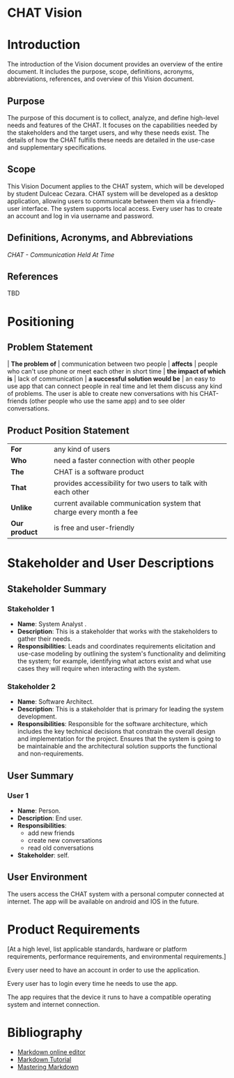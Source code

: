 # CHAT Vision

# Introduction
The introduction of the Vision document provides an overview of the entire document. It includes the purpose, scope, definitions, acronyms, abbreviations, references, and overview of this Vision document.

## Purpose
The purpose of this document is to collect, analyze, and define high-level needs and features of the CHAT. It focuses on the capabilities needed by the stakeholders and the target users, and why these needs exist. The details of how the CHAT fulfills these needs are detailed in the use-case and supplementary specifications.

## Scope
This Vision Document applies to the CHAT system, which will be developed by student Dulceac Cezara. CHAT system will be developed as a desktop application, allowing users to communicate between them via a friendly-user interface. The system supports local access. Every user has to create an account and log in via username and password. 

## Definitions, Acronyms, and Abbreviations
*CHAT - Communication Held At Time*

## References
TBD

# Positioning
## Problem Statement
| **The problem of** | communication between two people 
| **affects**  | people who can't use phone or meet each other in short time
| **the impact of which is** |  lack of communication 
| **a successful solution would be** | an easy to use app that can connect people in real time and let them discuss any kind of problems. The user is able to create new conversations with his CHAT-friends (other people who use the same app) and to see older conversations.

## Product Position Statement
|||
|----|:------ |
| **For** | any kind of users |
| **Who** | need a faster connection with other people |
| **The** | CHAT is a software product 
| **That** | provides accessibility for two users to talk with each other 
| **Unlike** | current available communication system that charge every month a fee
| **Our product** | is free and user-friendly 

# Stakeholder and User Descriptions
## Stakeholder Summary
### Stakeholder 1
* **Name**: System Analyst .
* **Description**: This is a stakeholder that works with the stakeholders to gather their needs.
* **Responsibilities**: Leads and coordinates requirements elicitation and use-case modeling by outlining the system's functionality and delimiting the system; for example, identifying what actors exist and what use cases they will require when interacting with the system.

### Stakeholder 2
* **Name**: Software Architect.
* **Description**: This is a stakeholder that is primary for leading the system development.
* **Responsibilities**: Responsible for the software architecture, which includes the key technical decisions that constrain the overall design and implementation for the project. Ensures that the system is going to be maintainable and the architectural solution supports the functional and non-requirements.

## User Summary
### User 1
* **Name**: Person.
* **Description**: End user.
* **Responsibilities**: 
    * add new friends
    * create new conversations
    * read old conversations
* **Stakeholder**: self.

## User Environment
The users access the CHAT system with a personal computer connected at internet. The app will be available on android and IOS in the future.

# Product Requirements
[At a high level, list applicable standards, hardware or platform requirements, performance requirements, and environmental requirements.]

Every user need to have an account in order to use the application.

Every user has to login every time he needs to use the app.

The app requires that the device it runs to have a compatible operating system and internet connection.



# Bibliography

- [Markdown online editor](http://dillinger.io/)
- [Markdown Tutorial](https://www.markdowntutorial.com )
- [Mastering Markdown](https://guides.github.com/features/mastering-markdown/)